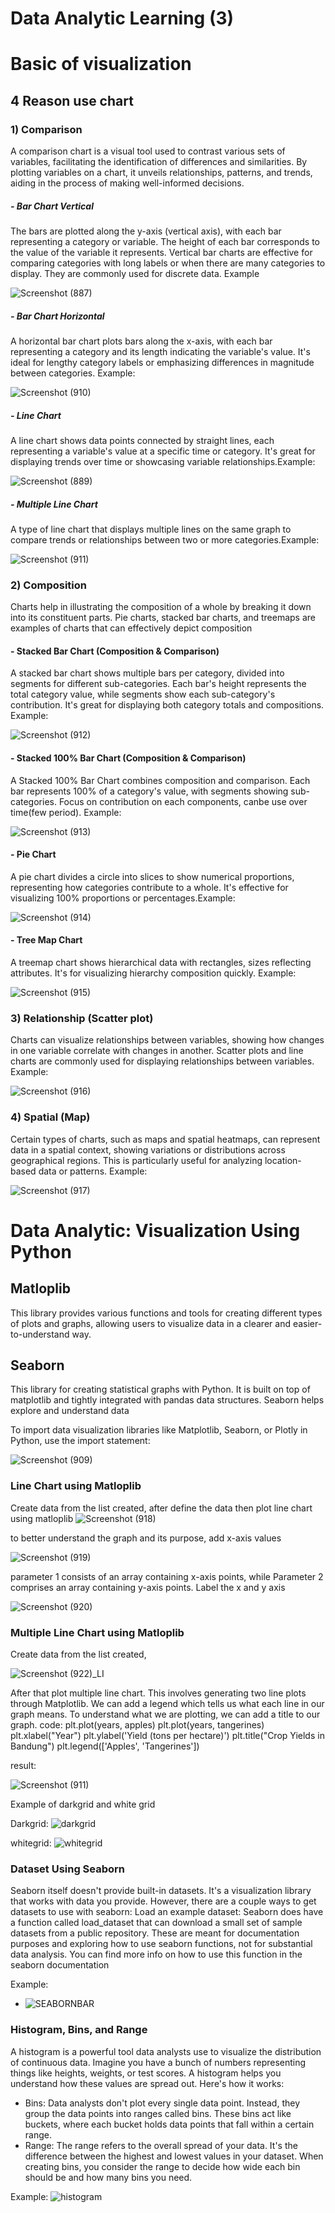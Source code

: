 # Data Analytic Learning (3)
# Basic of  visualization
## 4 Reason use chart
### 1) Comparison
A comparison chart is a visual tool used to contrast various sets of variables, facilitating the identification of differences and similarities. By plotting variables on a chart, it unveils relationships, patterns, and trends, aiding in the process of making well-informed decisions.

##### - Bar Chart Vertical
The bars are plotted along the y-axis (vertical axis), with each bar representing a category or variable. The height of each bar corresponds to the value of the variable it represents. Vertical bar charts are effective for comparing categories with long labels or when there are many categories to display. They are commonly used for discrete data. Example

![Screenshot (887)](https://github.com/ghiyatsalkadzim/Data_Analyst_Week_3/assets/134476980/960c104b-6d3d-4304-99fa-4c696d61b037)

##### - Bar Chart Horizontal
A horizontal bar chart plots bars along the x-axis, with each bar representing a category and its length indicating the variable's value. It's ideal for lengthy category labels or emphasizing differences in magnitude between categories. Example:

![Screenshot (910)](https://github.com/ghiyatsalkadzim/Data_Analyst_Week_3/assets/134476980/44605fe5-a5cc-4e42-a69e-cd0265cd2e2b)

##### - Line Chart
A line chart shows data points connected by straight lines, each representing a variable's value at a specific time or category. It's great for displaying trends over time or showcasing variable relationships.Example:

![Screenshot (889)](https://github.com/ghiyatsalkadzim/Data_Analyst_Week_3/assets/134476980/98cc4564-4618-4b19-8b1a-6a0e423b6825)

##### - Multiple Line Chart
 A type of line chart that displays multiple lines on the same graph to compare trends or relationships between two or more categories.Example:

![Screenshot (911)](https://github.com/ghiyatsalkadzim/Data_Analyst_Week_3/assets/134476980/846adeb1-2753-4acc-ab84-a44e9014865b)

### 2) Composition
Charts help in illustrating the composition of a whole by breaking it down into its constituent parts. Pie charts, stacked bar charts, and treemaps are examples of charts that can effectively depict composition

#### - Stacked Bar Chart (Composition & Comparison)
A stacked bar chart shows multiple bars per category, divided into segments for different sub-categories. Each bar's height represents the total category value, while segments show each sub-category's contribution. It's great for displaying both category totals and compositions. Example:

![Screenshot (912)](https://github.com/ghiyatsalkadzim/Data_Analyst_Week_3/assets/134476980/675829e4-d257-4233-aaf4-3f26f0211c1a)


#### - Stacked 100% Bar Chart (Composition & Comparison)
A Stacked 100% Bar Chart combines composition and comparison. Each bar represents 100% of a category's value, with segments showing sub-categories. Focus on contribution on each components, canbe use over time(few period). Example:

![Screenshot (913)](https://github.com/ghiyatsalkadzim/Data_Analyst_Week_3/assets/134476980/07db0e33-5702-468d-b643-69441356fb75)


#### - Pie Chart
A pie chart divides a circle into slices to show numerical proportions, representing how categories contribute to a whole. It's effective for visualizing 100% proportions or percentages.Example:

![Screenshot (914)](https://github.com/ghiyatsalkadzim/Data_Analyst_Week_3/assets/134476980/382ae317-a132-406f-8122-97bcaef6d329)


#### - Tree Map Chart
A treemap chart shows hierarchical data with rectangles, sizes reflecting attributes. It's for visualizing hierarchy composition quickly. Example:

![Screenshot (915)](https://github.com/ghiyatsalkadzim/Data_Analyst_Week_3/assets/134476980/f15b83c4-3626-44cb-82bd-21868b9d24f6)

### 3) Relationship (Scatter plot)
Charts can visualize relationships between variables, showing how changes in one variable correlate with changes in another. Scatter plots and line charts are commonly used for displaying relationships between variables. Example:

![Screenshot (916)](https://github.com/ghiyatsalkadzim/Data_Analyst_Week_3/assets/134476980/7c4e32df-8567-423d-9de7-8866522c8c34)


### 4) Spatial (Map)
Certain types of charts, such as maps and spatial heatmaps, can represent data in a spatial context, showing variations or distributions across geographical regions. This is particularly useful for analyzing location-based data or patterns. Example: 

![Screenshot (917)](https://github.com/ghiyatsalkadzim/Data_Analyst_Week_3/assets/134476980/b821c9e8-a37e-4d64-820c-f97f6737aeab)


# Data Analytic: Visualization Using Python
## Matloplib
This library provides various functions and tools for creating different types of plots and graphs, allowing users to visualize data in a clearer and easier-to-understand way.

## Seaborn
This library for creating statistical graphs with Python. It is built on top of matplotlib and tightly integrated with pandas data structures. Seaborn helps explore and understand data 

To import data visualization libraries like Matplotlib, Seaborn, or Plotly in Python, use the import statement: 

![Screenshot (909)](https://github.com/ghiyatsalkadzim/Data_Analyst_Week_3/assets/134476980/a6919835-54e3-4033-bedc-4b0642a5b38b)

### Line Chart using Matloplib
Create data from the list created, after define the data then plot line chart using matloplib
![Screenshot (918)](https://github.com/ghiyatsalkadzim/Data_Analyst_Week_3/assets/134476980/9a6901c3-df80-4384-9b77-a4bf753f38bd)

to better understand the graph and its purpose, add x-axis values

![Screenshot (919)](https://github.com/ghiyatsalkadzim/Data_Analyst_Week_3/assets/134476980/844dfb4d-3f21-4809-9a7b-be98c94b4cde)

parameter 1 consists of an array containing x-axis points, while Parameter 2 comprises an array containing y-axis points. Label the x and y axis

![Screenshot (920)](https://github.com/ghiyatsalkadzim/Data_Analyst_Week_3/assets/134476980/cad54978-7cc7-4c4a-8450-1b62c99d3ec4)

### Multiple Line Chart using Matloplib
Create data from the list created,

![Screenshot (922)_LI](https://github.com/ghiyatsalkadzim/Data_Analyst_Week_3/assets/134476980/6daf5f95-2442-4c58-b4ab-2ba22f4d9a1b)

After that plot multiple line chart. This involves generating two line plots through Matplotlib. We can add a legend which tells us what each line in our graph means. To understand what we are plotting, we can add a title to our graph.
code: 
plt.plot(years, apples)
plt.plot(years, tangerines)
plt.xlabel("Year")
plt.ylabel('Yield (tons per hectare)')
plt.title("Crop Yields in Bandung")
plt.legend(['Apples', 'Tangerines'])

result: 

![Screenshot (911)](https://github.com/ghiyatsalkadzim/Data_Analyst_Week_3/assets/134476980/b81af96d-a8ed-42a8-adb7-119e7c66f17b)

Example of darkgrid and white grid

Darkgrid: 
![darkgrid](https://github.com/ghiyatsalkadzim/Data_Analyst_Week_3/assets/101807673/3f5b3585-0a30-46be-941f-071baaacb74f)

whitegrid:
![whitegrid](https://github.com/ghiyatsalkadzim/Data_Analyst_Week_3/assets/101807673/ad5620e0-76ac-457a-8d4e-1831ebe83d45)


### Dataset Using Seaborn
Seaborn itself doesn't provide built-in datasets. It's a visualization library that works with data you provide.  However, there are a couple ways to get datasets to use with seaborn: Load an example dataset:  Seaborn does have a function called load_dataset that can download a small set of sample datasets from a public repository.  These are meant for documentation purposes and exploring how to use seaborn functions, not for substantial data analysis. You can find more info on how to use this function in the seaborn documentation

Example:
- ![SEABORNBAR](https://github.com/ghiyatsalkadzim/Data_Analyst_Week_3/assets/101807673/1d28ca31-3343-428d-a3da-af937476dab1)

### Histogram, Bins, and Range
A histogram is a powerful tool data analysts use to visualize the distribution of continuous data. Imagine you have a bunch of numbers representing things like heights, weights, or test scores. A histogram helps you understand how these values are spread out.
Here's how it works:
- Bins: Data analysts don't plot every single data point. Instead, they group the data points into ranges called bins. These bins act like buckets, where each bucket holds data points that fall within a certain range.
- Range: The range refers to the overall spread of your data. It's the difference between the highest and lowest values in your dataset. When creating bins, you consider the range to decide how wide each bin should be and how many bins you need.

Example:
![histogram](https://github.com/ghiyatsalkadzim/Data_Analyst_Week_3/assets/101807673/7d563f6e-2808-44ef-8271-dd94b3427c22)
